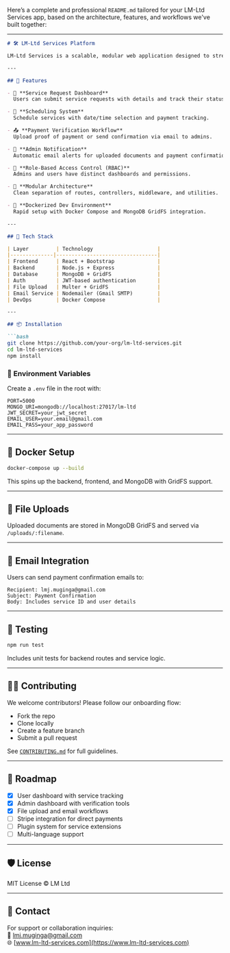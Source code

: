 Here’s a complete and professional `README.md` tailored for your LM-Ltd Services app, based on the architecture, features, and workflows we've built together:

---

```markdown
# 🛠️ LM-Ltd Services Platform

LM-Ltd Services is a scalable, modular web application designed to streamline digital service requests, scheduling, and verification. Built with React, Node.js, and MongoDB, it empowers users to request services, manage schedules, and submit payment proof via secure upload or email.

---

## 🚀 Features

- 🧾 **Service Request Dashboard**  
  Users can submit service requests with details and track their status.

- 📅 **Scheduling System**  
  Schedule services with date/time selection and payment tracking.

- 📤 **Payment Verification Workflow**  
  Upload proof of payment or send confirmation via email to admins.

- 📧 **Admin Notification**  
  Automatic email alerts for uploaded documents and payment confirmations.

- 🔐 **Role-Based Access Control (RBAC)**  
  Admins and users have distinct dashboards and permissions.

- 🧱 **Modular Architecture**  
  Clean separation of routes, controllers, middleware, and utilities.

- 🐳 **Dockerized Dev Environment**  
  Rapid setup with Docker Compose and MongoDB GridFS integration.

---

## 🧰 Tech Stack

| Layer         | Technology                     |
|--------------|---------------------------------|
| Frontend      | React + Bootstrap              |
| Backend       | Node.js + Express              |
| Database      | MongoDB + GridFS               |
| Auth          | JWT-based authentication       |
| File Upload   | Multer + GridFS                |
| Email Service | Nodemailer (Gmail SMTP)        |
| DevOps        | Docker Compose                 |

---

## 📦 Installation

```bash
git clone https://github.com/your-org/lm-ltd-services.git
cd lm-ltd-services
npm install
```

### 🔐 Environment Variables

Create a `.env` file in the root with:

```env
PORT=5000
MONGO_URI=mongodb://localhost:27017/lm-ltd
JWT_SECRET=your_jwt_secret
EMAIL_USER=your.email@gmail.com
EMAIL_PASS=your_app_password
```

---

## 🐳 Docker Setup

```bash
docker-compose up --build
```

This spins up the backend, frontend, and MongoDB with GridFS support.

---

## 📂 File Uploads

Uploaded documents are stored in MongoDB GridFS and served via `/uploads/:filename`.

---

## 📧 Email Integration

Users can send payment confirmation emails to:

```
Recipient: lmj.muginga@gmail.com
Subject: Payment Confirmation
Body: Includes service ID and user details
```

---

## 🧪 Testing

```bash
npm run test
```

Includes unit tests for backend routes and service logic.

---

## 🧑‍💻 Contributing

We welcome contributors! Please follow our onboarding flow:

- Fork the repo
- Clone locally
- Create a feature branch
- Submit a pull request

See [`CONTRIBUTING.md`](./CONTRIBUTING.md) for full guidelines.

---

## 📌 Roadmap

- [x] User dashboard with service tracking
- [x] Admin dashboard with verification tools
- [x] File upload and email workflows
- [ ] Stripe integration for direct payments
- [ ] Plugin system for service extensions
- [ ] Multi-language support

---

## 🛡️ License

MIT License © LM Ltd

---

## 🤝 Contact

For support or collaboration inquiries:  
📧 lmj.muginga@gmail.com  
🌐 [www.lm-ltd-services.com](https://www.lm-ltd-services.com)
